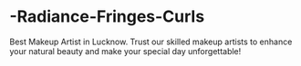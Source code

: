 # -Radiance-Fringes-Curls
Best Makeup Artist in Lucknow. Trust our skilled makeup artists to enhance your natural beauty and make your special day unforgettable!
